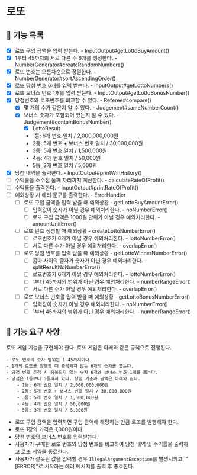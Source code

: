 # 로또

## 📄 기능 목록
- [x] 로또 구입 금액을 입력 받는다. - InputOutput#getLottoBuyAmount()
- [x] 1부터 45까지의 서로 다른 수 6개를 생성한다. - NumberGenerator#createRandomNumbers()
- [x] 로또 번호는 오름차순으로 정렬한다. - NumberGenerator#sortAscendingOrder()
- [x] 로또 당첨 번호 6개를 입력 받는다. - InputOutput#getLottoNumbers()
- [x] 로또 보너스 번호 1개를 입력 받는다. - InputOutput#getLottoBonusNumber()
- [x] 당첨번호와 로또번호를 비교할 수 있다. - Referee#compare()
  - [x] 몇 개의 수가 같은지 알 수 있다. - Judgement#sameNumberCount()
  - [x] 보너스 숫자가 포함되어 있는지 알 수 있다. - Judgement#containBonusNumber()
    - [x] LottoResult
    - 1등: 6개 번호 일치 / 2,000,000,000원
    - 2등: 5개 번호 + 보너스 번호 일치 / 30,000,000원
    - 3등: 5개 번호 일치 / 1,500,000원
    - 4등: 4개 번호 일치 / 50,000원
    - 5등: 3개 번호 일치 / 5,000원
- [x] 당첨 내역을 출력한다. - InputOutput#printWinHistory()
- [ ] 수익률을 소수점 둘째 자리까지 계산한다. - calculateRateOfProfit()
- [ ] 수익률을 출력한다. - InputOutput#printRateOfProfit()
- [ ] 예외상황 시 에러 문구를 출력한다. - ErrorHandler
  - [ ] 로또 구입 금액을 입력 받을 때 예외상황 - getLottoBuyAmountError()
    - [ ] 입력값이 숫자가 아닐 경우 예외처리한다. - noNumberError()
    - [ ] 로또 구입 금액은 1000원 단위가 아닐 경우 예외처리한다. - amountUnitError()
  - [ ] 로또 번호 생성할 때 예외상황 - createLottoNumberError()
    - [ ] 로또번호가 6개가 아닐 경우 예외처리한다. - lottoNumberError()
    - [ ] 서로 다른 수가 아닐 경우 예외처리한다. - overlapError()
  - [ ] 로또 당첨 번호를 입력 받을 때 예외상황 - getLottoWinnerNumberError()
    - [ ] 콤마 사이의 글자가 숫자가 아닌 경우 예외처리한다. - splitResultNoNumberError()
    - [ ] 로또번호가 6개가 아닐 경우 예외처리한다. - lottoNumberError()
    - [ ] 1부터 45까지의 범위가 아닌 경우 예외처리한다. - numberRangeError()
    - [ ] 서로 다른 수가 아닐 경우 예외처리한다. - overlapError()
  - [ ] 로또 보너스 번호를 입력 받을 때 예외상황 - getLottoBonusNumberError()
    - [ ] 입력값이 숫자가 아닐 경우 예외처리한다. - noNumberError()
    - [ ] 1부터 45까지의 범위가 아닌 경우 예외처리한다. - numberRangeError()

## 📑 기능 요구 사항
로또 게임 기능을 구현해야 한다. 로또 게임은 아래와 같은 규칙으로 진행된다.

```
- 로또 번호의 숫자 범위는 1~45까지이다.
- 1개의 로또를 발행할 때 중복되지 않는 6개의 숫자를 뽑는다.
- 당첨 번호 추첨 시 중복되지 않는 숫자 6개와 보너스 번호 1개를 뽑는다.
- 당첨은 1등부터 5등까지 있다. 당첨 기준과 금액은 아래와 같다.
    - 1등: 6개 번호 일치 / 2,000,000,000원
    - 2등: 5개 번호 + 보너스 번호 일치 / 30,000,000원
    - 3등: 5개 번호 일치 / 1,500,000원
    - 4등: 4개 번호 일치 / 50,000원
    - 5등: 3개 번호 일치 / 5,000원
```

- 로또 구입 금액을 입력하면 구입 금액에 해당하는 만큼 로또를 발행해야 한다.
- 로또 1장의 가격은 1,000원이다.
- 당첨 번호와 보너스 번호를 입력받는다.
- 사용자가 구매한 로또 번호와 당첨 번호를 비교하여 당첨 내역 및 수익률을 출력하고 로또 게임을 종료한다.
- 사용자가 잘못된 값을 입력할 경우 `IllegalArgumentException`를 발생시키고, "[ERROR]"로 시작하는 에러 메시지를 출력 후 종료한다.

